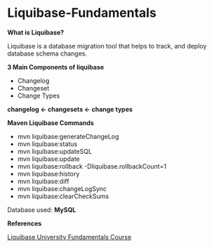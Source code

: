 # Liquibase-Fundamentals

**What is Liquibase?**

Liquibase is a database migration tool that helps to track, and deploy database schema changes.

**3 Main Components of liquibase**
- Changelog
- Changeset
- Change Types

**changelog  <-  changesets  <-  change types**

**Maven Liquibase Commands**
- mvn liquibase:generateChangeLog
- mvn liquibase:status
- mvn liquibase:updateSQL
- mvn liquibase:update
- mvn liquibase:rollback -Dliquibase.rollbackCount=1
- mvn liquibase:history
- mvn liquibase:diff
- mvn liquibase:changeLogSync
- mvn liquibase:clearCheckSums


Database used: **MySQL**


**References**

[Liquibase University Fundamentals Course](https://learn.liquibase.com/catalog/info/id:125)
